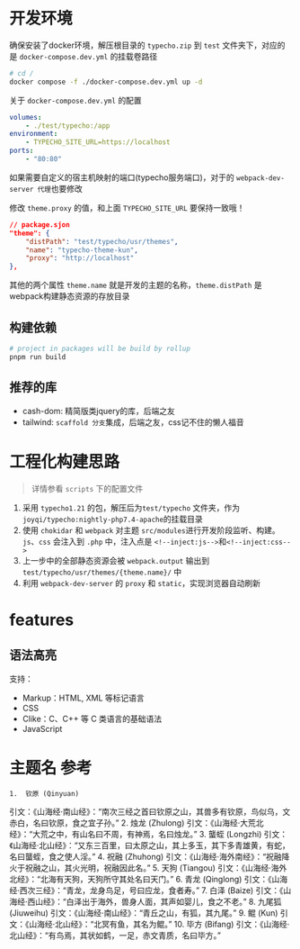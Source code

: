 # 开发环境

确保安装了docker环境，解压根目录的 `typecho.zip` 到 `test` 文件夹下，对应的是 `docker-compose.dev.yml` 的挂载卷路径

```sh
# cd /
docker compose -f ./docker-compose.dev.yml up -d
```

关于 `docker-compose.dev.yml` 的配置

```yml
volumes:
	- ./test/typecho:/app
environment:
	- TYPECHO_SITE_URL=https://localhost
ports:
	- "80:80"
```

如果需要自定义的宿主机映射的端口(typecho服务端口)，对于的 `webpack-dev-server 代理`也要修改

修改 `theme.proxy` 的值，和上面 `TYPECHO_SITE_URL` 要保持一致哦！

```json
// package.sjon
"theme": {
	"distPath": "test/typecho/usr/themes",
	"name": "typecho-theme-kun",
	"proxy": "http://localhost"
},
```

其他的两个属性 `theme.name` 就是开发的主题的名称，`theme.distPath` 是webpack构建静态资源的存放目录

## 构建依赖

```bash
# project in packages will be build by rollup
pnpm run build
```

## 推荐的库

- cash-dom: 精简版类jquery的库，后端之友
- tailwind: `scaffold 分支`集成，后端之友，css记不住的懒人福音

# 工程化构建思路

> 详情参看 `scripts` 下的配置文件

1. 采用 `typecho1.21` 的包，解压后为`test/typecho` 文件夹，作为 `joyqi/typecho:nightly-php7.4-apache`的挂载目录
2. 使用 `chokidar` 和 `webpack` 对主题 `src/modules`进行开发阶段监听、构建。`js`、`css` 会注入到 `.php` 中，注入点是 `<!--inject:js-->`和`<!--inject:css-->`
3. 上一步中的全部静态资源会被 `webpack.output` 输出到 `test/typecho/usr/themes/{theme.name}/` 中
4. 利用 `webpack-dev-server` 的 `proxy` 和 `static`，实现浏览器自动刷新

# features

## 语法高亮

支持：

- Markup：HTML, XML 等标记语言
- CSS
- Clike：C、C++ 等 C 类语言的基础语法
- JavaScript

# 主题名 参考

	1.	钦原 (Qinyuan)
引文：《山海经·南山经》：“南次三经之首曰钦原之山，其兽多有钦原，鸟似乌，文赤白，名曰钦原，食之宜子孙。”
	2.	烛龙 (Zhulong)
引文：《山海经·大荒北经》：“大荒之中，有山名曰不周，有神焉，名曰烛龙。”
	3.	蠪蛭 (Longzhi)
引文：《山海经·北山经》：“又东三百里，曰太原之山，其上多玉，其下多青雄黄，有蛇，名曰蠪蛭，食之使人淫。”
	4.	祝融 (Zhuhong)
引文：《山海经·海外南经》：“祝融降火于祝融之山，其火光明，祝融因此名。”
	5.	天狗 (Tiangou)
引文：《山海经·海外北经》：“北海有天狗，天狗所守其处名曰天门。”
	6.	青龙 (Qinglong)
引文：《山海经·西次三经》：“青龙，龙身鸟足，号曰应龙，食者寿。”
	7.	白泽 (Baize)
引文：《山海经·西山经》：“白泽出于海外，兽身人面，其声如婴儿，食之不老。”
	8.	九尾狐 (Jiuweihu)
引文：《山海经·南山经》：“青丘之山，有狐，其九尾。”
	9.	鲲 (Kun)
引文：《山海经·北山经》：“北冥有鱼，其名为鲲。”
	10.	毕方 (Bifang)
引文：《山海经·北山经》：“有鸟焉，其状如鹤，一足，赤文青质，名曰毕方。”